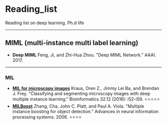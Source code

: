 # Reading_list
Reading list on deep learning.  Ph.d life

***
## MIML (multi-instance multi label learning)
* **Deep MIML** Feng, Ji, and Zhi-Hua Zhou. "Deep MIML Network." AAAI. 2017.
----------
### MIL
* **[MIL for microscopy images](https://watermark.silverchair.com/btw252.pdf?token=AQECAHi208BE49Ooan9kkhW_Ercy7Dm3ZL_9Cf3qfKAc485ysgAAAfEwggHtBgkqhkiG9w0BBwagggHeMIIB2gIBADCCAdMGCSqGSIb3DQEHATAeBglghkgBZQMEAS4wEQQMaGqd0hscr7XAuaQuAgEQgIIBpN5dGl8jJZLh1FmD9_md6bNugBGTinXQL8JSOdgj3_cXRO1GXccPo5dvQ2QZL9XN0IaMrPhctyZ0CyAfvfNtyxVgctgeMz1veP946we2RLUzixxaHyf6zdzyidHISrzSviVrKYI8dNvCZubVwQx261Ztlh_xfjsgI37sz164hPwf3veNvH1tmAbS15tN9StACIkvOkFXLFYxHQi5sYrM4upj3JRW00PkVEEwsSzzhKfcKEozsVf88jt-ndykM6P4dUUBcrsJsi_E7m13yenSDEKTZfyBYmAF1O6qtwdPF7iKH_7D4_TonD_3Jl3kP-JduUcYvWMkc16dj86xsBJ5I2qqBsblTVFCPIVDhhO2hnhPH-K3O7KylH9jJPPGCaRifJ6gkoweuagpXJlovJsai7pBr-ohtmSK9Icc60oKGWKHOi7uJa0R0jfde0e4MWBl7NVG0Qw5A4P64Dgfo2cvXiy4ZZl4HL2fgkRnjze7Et_hu5AVYYu1Ft8aOk_0XzZ5tox559R8gwHLNdmsKkCsZPE3lOet6H1VQAR69JIfgs0kFOfzJw)** Kraus, Oren Z., Jimmy Lei Ba, and Brendan J. Frey. "Classifying and segmenting microscopy images with deep multiple instance learning." Bioinformatics 32.12 (2016): i52-i59.  :star::star::star::star::star:
* **[MILBoost](http://papers.nips.cc/paper/2926-multiple-instance-boosting-for-object-detection.pdf)** Zhang, Cha, John C. Platt, and Paul A. Viola. "Multiple instance boosting for object detection." Advances in neural information processing systems. 2006. :star::star::star::star:
 

